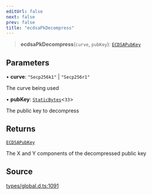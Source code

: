 ```yaml
---
editUrl: false
next: false
prev: false
title: "ecdsaPkDecompress"
---
```


> **ecdsaPkDecompress**(`curve`, `pubKey`): [`ECDSAPubKey`](../type-aliases/ECDSAPubKey.md)

## Parameters

• **curve**: `"Secp256k1"` \| `"Secp256r1"`

The curve being used

• **pubKey**: [`StaticBytes`](../type-aliases/StaticBytes.md)\<`33`\>

The public key to decompress

## Returns

[`ECDSAPubKey`](../type-aliases/ECDSAPubKey.md)

The X and Y components of the decompressed public key

## Source

[types/global.d.ts:1091](https://github.com/algorandfoundation/tealscript/blob/18ba30a9/types/global.d.ts#L1091)
